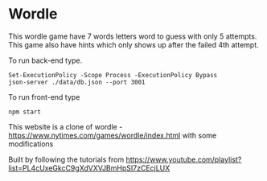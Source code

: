 # Wordle

This wordle game have 7 words letters word to guess with only 5 attempts.
This game also have hints which only shows up after the failed 4th attempt.

To run back-end type.

    Set-ExecutionPolicy -Scope Process -ExecutionPolicy Bypass
    json-server ./data/db.json --port 3001

To run front-end type

    npm start

This website is a clone of wordle - <https://www.nytimes.com/games/wordle/index.html> with some modifications

Built by following the tutorials from <https://www.youtube.com/playlist?list=PL4cUxeGkcC9gXdVXVJBmHpSI7zCEcjLUX>
